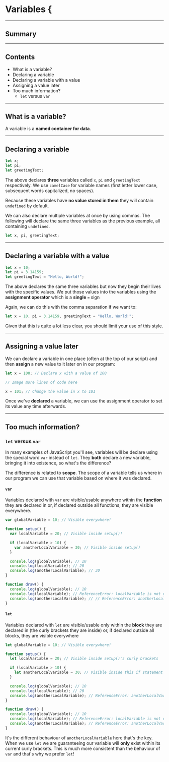 # Variables {

---

## Summary

---

## Contents

* What is a variable?
* Declaring a variable
* Declaring a variable with a value
* Assigning a value later
* Too much information?
  * `let` versus `var`
---

## What is a variable?

A variable is a **named container for data**.

---

## Declaring a variable

```javascript
let x;
let pi;
let greetingText;
```

The above declares **three** variables called `x`, `pi` and `greetingText` respectively. We use `camelCase` for variable names (first letter lower case, subsequent words capitalized, no spaces).

Because these variables have **no value stored in them** they will contain `undefined` by default.

We can also declare multiple variables at once by using commas. The following will declare the same three variables as the previous example, all containing `undefined`.

```javascript
let x, pi, greetingText;
```

---

## Declaring a variable with a value

```javascript
let x = 10;
let pi = 3.14159;
let greetingText = "Hello, World!";
```

The above declares the same three variables but now they begin their lives with the specific values. We put those values into the variables using the **assignment operator** which is a **single** `=` sign

Again, we can do this with the comma separation if we want to:

```javascript
let x = 10, pi = 3.14159, greetingText = "Hello, World!";
```

Given that this is quite a lot less clear, you should limit your use of this style.

---

## Assigning a value later

We can declare a variable in one place (often at the top of our script) and then **assign** a new value to it later on in our program:

```javascript
let x = 100; // Declare x with a value of 100

// Image more lines of code here

x = 101; // Change the value in x to 101
```

Once we've **declared** a variable, we can use the assignment operator to set its value any time afterwards.

---

## Too much information?

### `let` versus `var`

In many examples of JavaScript you'll see, variables will be declare using the special word `var` instead of `let`. They **both** declare a new variable, bringing it into existence, so what's the difference?

The difference is related to **scope**. The scope of a variable tells us where in our program we can use that variable based on where it was declared.

#### `var`

Variables declared with `var` are visible/usable anywhere within the **function** they are declared in or, if declared outside all functions, they are visible everywhere.

```javascript
var globalVariable = 10; // Visible everywhere!

function setup() {
  var localVariable = 20; // Visible inside setup()!

  if (localVariable > 10) {
    var anotherLocalVariable = 30; // Visible inside setup()
  }

  console.log(globalVariable); // 10
  console.log(localVariable); // 20
  console.log(anotherLocalVariable); // 30
}

function draw() {
  console.log(globalVariable); // 10
  console.log(localVariable); // ReferenceError: localVariable is not defined
  console.log(anotherLocalVariable); // // ReferenceError: anotherLocalVariable is not defined
}
```

#### `let`

Variables declared with `let` are visible/usable only within the **block** they are declared in (the curly brackets they are inside) or, if declared outside all blocks, they are visible everywhere

```javascript
let globalVariable = 10; // Visible everywhere!

function setup() {
  let localVariable = 20; // Visible inside setup()'s curly brackets

  if (localVariable > 10) {
    let anotherLocalVariable = 30; // Visible inside this if statement's curly brackets
  }

  console.log(globalVariable); // 10
  console.log(localVariable); // 20
  console.log(anotherLocalVariable); // ReferenceError: anotherLocalVariable is not defined
}

function draw() {
  console.log(globalVariable); // 10
  console.log(localVariable); // ReferenceError: localVariable is not defined
  console.log(anotherLocalVariable); // ReferenceError: anotherLocalVariable is not defined
}
```

It's the different behaviour of `anotherLocalVariable` here that's the key. When we use `let` we are guaranteeing our variable will **only** exist within its current curly brackets. This is much more consistent than the behaviour of `var` and that's why we prefer `let`!
